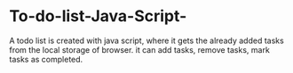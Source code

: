 # To-do-list-Java-Script-
A todo list is created with java script, where it gets the already added tasks from the local storage of browser.
it can add tasks, remove tasks, mark tasks as completed. 
